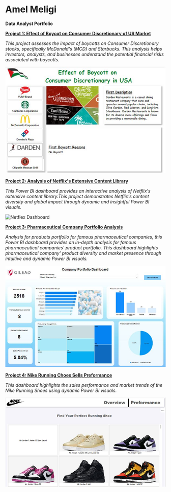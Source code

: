 # **Amel Meligi**
   **Data Analyst Portfolio**


**[Project 1: Effect of Boycot on Consumer Discretionary of US Market](https://github.com/Amel-Meligi/DEPI-Effect-of-Boycot-on-Consumer-Discretionary-of-US-Market-)**

  *This project assesses the impact of boycotts on Consumer Discretionary stocks, specifically McDonald's (MCD) and Starbucks. This analysis helps investors, analysts, and businesses understand the potential financial risks associated with boycotts.*

  ![Dashboard](https://github.com/Amel-Meligi/DEPI-Effect-of-Boycot-on-Consumer-Discretionary-of-US-Market-/blob/main/Capture.JPG)


**[Project 2: Analysis of Netflix's Extensive Content Library](https://github.com/Amel-Meligi/Netflex)**

 *This Power BI dashboard provides an interactive analysis of Netflix's extensive content library.This project demonstrates Netflix's content diversity and global impact through dynamic and insightful Power BI visuals.*
  
  ![Netflex Dashboard](https://github.com/Amel-Meligi/Analysis-of-Netflix-s-Extensive-Content-Library/blob/main/Netflix%20Cover.JPG)

**[Project 3: Pharmaceutical Company Portfolio Analysis](https://github.com/Amel-Meligi/Pharmaceutical-company-portfolio-analysis)**

   *Analysis for products portfolio for famous pharmaceutical companies, this Power BI dashboard provides an in-depth analysis for famous pharmaceutical companies' product portfolio. This dashboard highlights pharmaceutical company' product diversity and market presence through intuitive and dynamic Power BI visuals.*

 ![Oortfolio Dashboard](https://github.com/Amel-Meligi/Pharmaceutical-company-portfolio-analysis/blob/main/Capture.JPG)


**[Project 4: Nike Running Choes Sells Preformance](https://github.com/Amel-Meligi/Nike-running-Choes-sells-preformance)**

  *This dashboard highlights the sales performance and market trends of the Nike Running Shoes using dynamic Power BI visuals.*
    
  ![Nike Dashboard](https://github.com/Amel-Meligi/Nike-running-Choes-sells-preformance/blob/main/Page%201.JPG)

